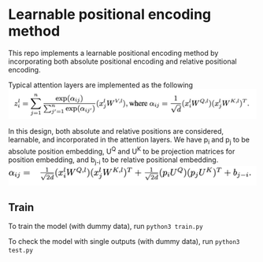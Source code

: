 # Learnable positional encoding method
This repo implements a learnable positional encoding method by incorporating both absolute positional encoding and relative positional encoding. 

Typical attention layers are implemented as the following
![alt text](https://github.com/Muhanzhang10/learnable_positional_encoding_method/blob/master/images/attention.png)

In this design, both absolute and relative positions are considered, learnable, and incorporated in the attention layers. We have p<sub>i</sub> and p<sub>j</sub> to be absolute position embedding, U<sup>Q</sup> and U<sup>K</sup> to be projection matrices for position embedding, and b<sub>j-i</sub> to be relative positional embedding.
![alt text](https://github.com/Muhanzhang10/learnable_positional_encoding_method/blob/master/images/design.png)

## Train
To train the model (with dummy data), run 
`python3 train.py`

To check the model with single outputs (with dummy data), run
`python3 test.py`
